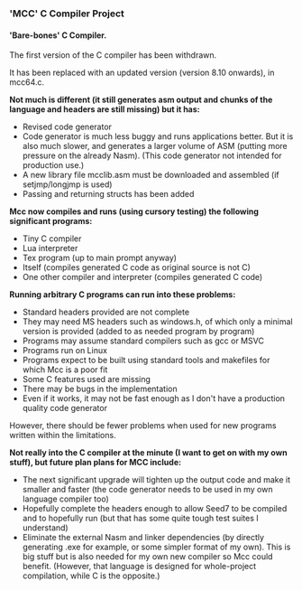 ### 'MCC' C Compiler Project

#### 'Bare-bones' C Compiler.

The first version of the C compiler has been withdrawn.

It has been replaced with an updated version (version 8.10 onwards), in mcc64.c.

**Not much is different (it still generates asm output and chunks of the language and headers are still missing) but it has:**

* Revised code generator
* Code generator is much less buggy and runs applications better. But it is also much slower, and generates a larger volume of ASM (putting more pressure on the already Nasm). (This code generator not intended for production use.)
* A new library file mcclib.asm must be downloaded and assembled (if setjmp/longjmp is used)
* Passing and returning structs has been added

**Mcc now compiles and runs (using cursory testing) the following significant programs:**

* Tiny C compiler
* Lua interpreter
* Tex program (up to main prompt anyway)
* Itself (compiles generated C code as original source is not C)
* One other compiler and interpreter (compiles generated C code)

**Running arbitrary C programs can run into these problems:**

* Standard headers provided are not complete
* They may need MS headers such as windows.h, of which only a minimal version is provided (added to as needed program by program)
* Programs may assume standard compilers such as gcc or MSVC
* Programs run on Linux
* Programs expect to be built using standard tools and makefiles for which Mcc is a poor fit
* Some C features used are missing
* There may be bugs in the implementation
* Even if it works, it may not be fast enough as I don't have a production quality code generator

However, there should be fewer problems when used for new programs written within the limitations.

**Not really into the C compiler at the minute (I want to get on with my own stuff), but future plan plans for MCC include:**

* The next significant upgrade will tighten up the output code and make it smaller and faster (the code generator needs to be used in my own language compiler too)
* Hopefully complete the headers enough to allow Seed7 to be compiled and to hopefully run (but that has some quite tough test suites I understand)
* Eliminate the external Nasm and linker dependencies (by directly generating .exe for example, or some simpler format of my own). This is big stuff but is also needed for my own new compiler so Mcc could benefit. (However, that language is designed for whole-project compilation, while C is the opposite.)
